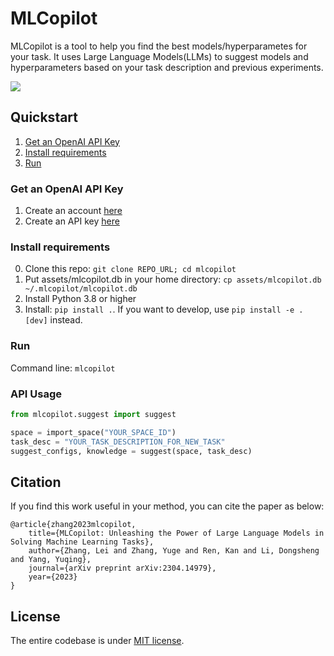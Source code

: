 # MLCopilot

MLCopilot is a tool to help you find the best models/hyperparametes for your task. It uses Large Language Models(LLMs) to suggest models and hyperparameters based on your task description and previous experiments.

![](assets/demo.gif)

## Quickstart

1. [Get an OpenAI API Key](#get-an-openai-api-key)
2. [Install requirements](#install-requirements)
3. [Run](#run)

### Get an OpenAI API Key

1. Create an account [here](https://beta.openai.com/signup)
2. Create an API key [here](https://beta.openai.com/account/api-keys)

### Install requirements

0. Clone this repo: `git clone REPO_URL; cd mlcopilot`
1. Put assets/mlcopilot.db in your home directory: `cp assets/mlcopilot.db ~/.mlcopilot/mlcopilot.db`
2. Install Python 3.8 or higher
3. Install: `pip install .`. If you want to develop, use `pip install -e .[dev]` instead.

### Run

Command line: `mlcopilot`


### API Usage

```python
from mlcopilot.suggest import suggest

space = import_space("YOUR_SPACE_ID")
task_desc = "YOUR_TASK_DESCRIPTION_FOR_NEW_TASK"
suggest_configs, knowledge = suggest(space, task_desc)
```



## Citation
If you find this work useful in your method, you can cite the paper as below:

    @article{zhang2023mlcopilot,
        title={MLCopilot: Unleashing the Power of Large Language Models in Solving Machine Learning Tasks},
        author={Zhang, Lei and Zhang, Yuge and Ren, Kan and Li, Dongsheng and Yang, Yuqing},
        journal={arXiv preprint arXiv:2304.14979},
        year={2023}
    }

## License

The entire codebase is under [MIT license](LICENSE).